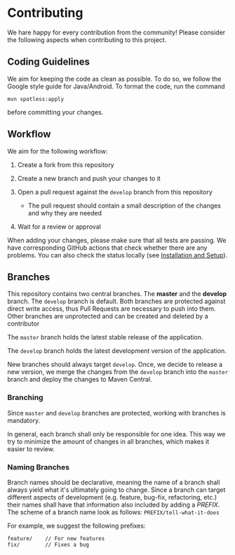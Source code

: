 # Contributing

We hare happy for every contribution from the community! Please consider the following aspects when contributing to this project.

## Coding Guidelines

We aim for keeping the code as clean as possible. To do so, we follow the Google style guide for Java/Android. To format the code, run the command

```shell
mvn spotless:apply
```

before committing your changes.

## Workflow

We aim for the following workflow:

1) Create a fork from this repository

2) Create a new branch and push your changes to it

3) Open a pull request against the `develop` branch from this repository
   
   - The pull request should contain a small description of the changes and why they are needed

4) Wait for a review or approval
   
When adding your changes, please make sure that all tests are passing. We have corresponding GitHub actions that check whether there are any problems. You can also check the status locally (see [Installation and Setup](installation.md)).

## Branches

This repository contains two central branches. The **master** and the **develop** branch. The `develop` branch is default. Both branches are protected against direct write access, thus Pull Requests are necessary to push into them. Other branches are unprotected and can be created and deleted by a contributor

The `master` branch holds the latest stable release of the application.

The `develop` branch holds the latest development version of the application.

New branches should always target `develop`. Once, we decide to release a new version, we merge the changes from the `develop` branch into the `master` branch and deploy the changes to Maven Central.

### Branching

Since `master` and `develop` branches are protected, working with branches is mandatory.

In general, each branch shall only be responsible for one idea. This way we try to minimize the amount of changes in all branches, which makes it easier to review.

### Naming Branches

Branch names should be declarative, meaning the name of a branch shall always yield what it's ultimately going to change. Since a branch can target different aspects of development (e.g. feature, bug-fix, refactoring, etc.) their names shall have that information also included by adding a *PREFIX*. The scheme of a branch name look as follows: `PREFIX/tell-what-it-does`

For example, we suggest the following prefixes:

```
feature/    // For new features
fix/        // Fixes a bug
```
